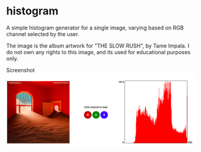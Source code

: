 # histogram
A simple histogram generator for a single image, varying based on RGB channel selected by the user.

The image is the album artwork for "THE SLOW RUSH", by Tame Impala. I do not own any rights to this image, and its used for educational purposes only.

Screenshot
![Screenshot](./screenshot.png "Screenshot")
